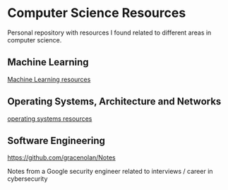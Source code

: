 # Computer Science Resources

Personal repository with resources I found related to different areas in computer science.

## Machine Learning
[Machine Learning resources](https://github.com/janumiko/CSResources/blob/main/machine-learning.md)

## Operating Systems, Architecture and Networks
[operating systems resources](https://github.com/janumiko/CSResources/blob/main/os-and-architecture.md)

## Software Engineering

https://github.com/gracenolan/Notes

Notes from a Google security engineer related to interviews / career in cybersecurity
